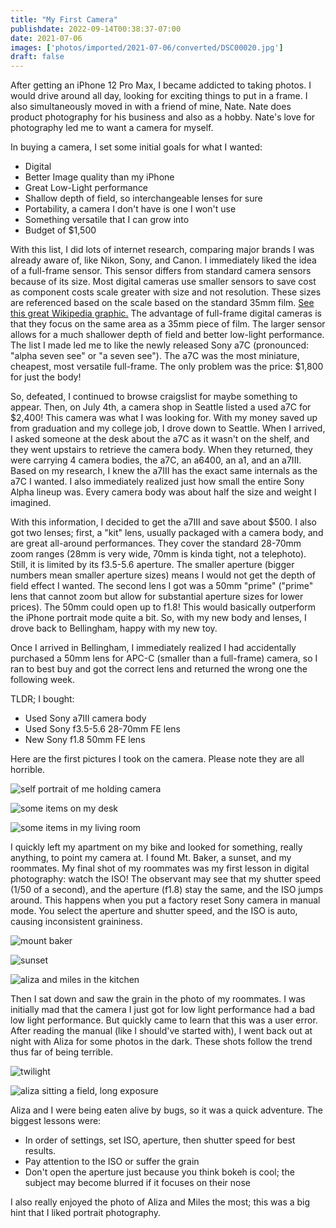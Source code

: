 ```yaml
---
title: "My First Camera"
publishdate: 2022-09-14T00:38:37-07:00
date: 2021-07-06
images: ['photos/imported/2021-07-06/converted/DSC00020.jpg']
draft: false
---
```


After getting an iPhone 12 Pro Max, I became addicted to taking photos.  I would drive around all day, looking for exciting things to put in a frame.  I also simultaneously moved in with a friend of mine, Nate.  Nate does product photography for his business and also as a hobby.  Nate's love for photography led me to want a camera for myself.

In buying a camera, I set some initial goals for what I wanted:

 - Digital
 - Better Image quality than my iPhone
 - Great Low-Light performance
 - Shallow depth of field, so interchangeable lenses for sure
 - Portability, a camera I don't have is one I won't use
 - Something versatile that I can grow into
 - Budget of $1,500

With this list, I did lots of internet research, comparing major brands I was already aware of, like Nikon, Sony, and Canon.  I immediately liked the idea of a full-frame sensor.  This sensor differs from standard camera sensors because of its size.  Most digital cameras use smaller sensors to save cost as component costs scale greater with size and not resolution.  These sizes are referenced based on the scale based on the standard 35mm film.  [See this great Wikipedia graphic.](https://en.wikipedia.org/wiki/Micro_Four_Thirds_system#/media/File:Sensor_sizes_overlaid_inside_-_updated.svg)  The advantage of full-frame digital cameras is that they focus on the same area as a 35mm piece of film.  The larger sensor allows for a much shallower depth of field and better low-light performance.  The list I made led me to like the newly released Sony a7C (pronounced: "alpha seven see" or "a seven see").  The a7C was the most miniature, cheapest, most versatile full-frame.  The only problem was the price: $1,800 for just the body!

So, defeated, I continued to browse craigslist for maybe something to appear.  Then, on July 4th, a camera shop in Seattle listed a used a7C for $2,400!  This camera was what I was looking for.  With my money saved up from graduation and my college job, I drove down to Seattle.  When I arrived, I asked someone at the desk about the a7C as it wasn't on the shelf, and they went upstairs to retrieve the camera body.  When they returned, they were carrying 4 camera bodies, the a7C, an a6400, an a1, and an a7III.  Based on my research, I knew the a7III has the exact same internals as the a7C I wanted.  I also immediately realized just how small the entire Sony Alpha lineup was.  Every camera body was about half the size and weight I imagined.

With this information, I decided to get the a7III and save about $500.  I also got two lenses; first, a "kit" lens, usually packaged with a camera body, and are great all-around performances.  They cover the standard 28-70mm zoom ranges (28mm is very wide, 70mm is kinda tight, not a telephoto).  Still, it is limited by its f3.5-5.6 aperture.  The smaller aperture (bigger numbers mean smaller aperture sizes) means I would not get the depth of field effect I wanted.  The second lens I got was a 50mm "prime" ("prime" lens that cannot zoom but allow for substantial aperture sizes for lower prices).  The 50mm could open up to f1.8!  This would basically outperform the iPhone portrait mode quite a bit.  So, with my new body and lenses, I drove back to Bellingham, happy with my new toy.

Once I arrived in Bellingham, I immediately realized I had accidentally purchased a 50mm lens for APC-C (smaller than a full-frame) camera, so I ran to best buy and got the correct lens and returned the wrong one the following week.

TLDR; I bought:

 - Used Sony a7III camera body
 - Used Sony f3.5-5.6 28-70mm FE lens
 - New Sony f1.8 50mm FE lens

Here are the first pictures I took on the camera.  Please note they are all horrible.

![self portrait of me holding camera](photos/imported/2021-07-06/converted/DSC00020.jpg)

![some items on my desk](photos/imported/2021-07-06/converted/DSC00021.jpg)

![some items in my living room](photos/imported/2021-07-06/converted/DSC00024.jpg)

I quickly left my apartment on my bike and looked for something, really anything, to point my camera at.  I found Mt. Baker, a sunset, and my roommates.  My final shot of my roommates was my first lesson in digital photography: watch the ISO!  The observant may see that my shutter speed (1/50 of a second), and the aperture (f1.8) stay the same, and the ISO jumps around.  This happens when you put a factory reset Sony camera in manual mode.  You select the aperture and shutter speed, and the ISO is auto, causing inconsistent graininess.

![mount baker](photos/imported/2021-07-06/converted/DSC00025.jpg)

![sunset](photos/imported/2021-07-06/converted/DSC00029.jpg)

![aliza and miles in the kitchen](photos/imported/2021-07-06/converted/DSC00030.jpg)

Then I sat down and saw the grain in the photo of my roommates.  I was initially mad that the camera I just got for low light performance had a bad low light performance.  But quickly came to learn that this was a user error.  After reading the manual (like I should've started with), I went back out at night with Aliza for some photos in the dark.  These shots follow the trend thus far of being terrible.

![twilight](photos/imported/2021-07-06/converted/DSC00031.jpg)

![aliza sitting a field, long exposure](photos/imported/2021-07-06/converted/DSC00035.jpg)

Aliza and I were being eaten alive by bugs, so it was a quick adventure.  The biggest lessons were:

 - In order of settings, set ISO, aperture, then shutter speed for best results.
 - Pay attention to the ISO or suffer the grain
 - Don't open the aperture just because you think bokeh is cool; the subject may become blurred if it focuses on their nose

I also really enjoyed the photo of Aliza and Miles the most; this was a big hint that I liked portrait photography.